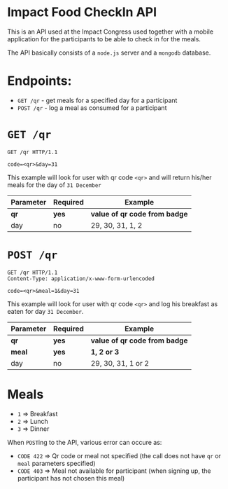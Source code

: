 # Impact Food CheckIn API

This is an API used at the Impact Congress used together with a mobile application for the participants to be able to check in for the meals.

The API basically consists of a `node.js` server and a `mongodb` database.

# Endpoints:
  - `GET /qr` - get meals for a specified day for a participant
  - `POST /qr` - log a meal as consumed for a participant

# `GET /qr`

```http
GET /qr HTTP/1.1

code=<qr>&day=31
```

This example will look for user with qr code `<qr>` and will return his/her meals for the day of `31 December`

| Parameter | Required | Example |
| ------ | ------ | ------ |
| **qr** | **yes** | **value of qr code from badge** |
| day | no | 29, 30, 31, 1, 2|



# `POST /qr`

```http
GET /qr HTTP/1.1
Content-Type: application/x-www-form-urlencoded

code=<qr>&meal=1&day=31
```

This example will look for user with qr code `<qr>` and log his breakfast as eaten for day `31 December`.

| Parameter | Required | Example |
| ------ | ------ | ------ |
| **qr** | **yes** | **value of qr code from badge** |
| **meal** | **yes** | **1, 2 or 3** |
| day | no | 29, 30, 31, 1 or 2|


# Meals
  - `1` => Breakfast
  - `2` => Lunch
  - `3` => Dinner

When `POST`ing to the API, various error can occure as:
  - `CODE 422` => Qr code or meal not specified (the call does not have `qr` or `meal` parameters specified)
  - `CODE 403` => Meal not available for participant (when signing up, the participant has not chosen this meal)
